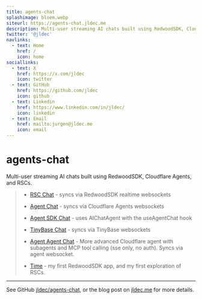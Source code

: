 ```yaml
---
title: agents-chat
splashimage: bloem.webp
siteurl: https://agents-chat.jldec.me
description: Multi-user streaming AI chats built using RedwoodSDK, Cloudflare Agents, and RSCs.
twitter: '@jldec'
navlinks:
  - text: Home
    href: /
    icon: home
sociallinks:
  - text: X
    href: https://x.com/jldec
    icon: twitter
  - text: GitHub
    href: https://github.com/jldec
    icon: github
  - text: Linkedin
    href: https://www.linkedin.com/in/jldec/
    icon: linkedin
  - text: Email
    href: mailto:jurgen@jldec.me
    icon: email
---
```


# agents-chat
Multi-user streaming AI chats built using RedwoodSDK, Cloudflare Agents, and RSCs.

> - [RSC Chat](/chat-rsc) - syncs via RedwoodSDK realtime websockets
>
> - [Agent Chat](/chat-agent) - syncs via Cloudflare Agents websockets
>
> - [Agent SDK Chat](/chat-agent-sdk) - uses AIChatAgent with the useAgentChat hook
>
> - [TinyBase Chat](/chat-tinybase) - syncs via TinyBase websockets
>
> - [Agent Agent Chat](/chat-agent-agent) - More advanced Cloudflare agent with subagents and MCP tool calling (sse only, no auth). Syncs via agent websocket.
>
> - [Time](/time) - my first RedwoodSDK app, and my first exploration of RSCs.

---

See GitHub [jldec/agents-chat](https://github.com/jldec/agents-chat), or the blog post on [jldec.me](https://jldec.me/blog/multi-user-ai-chat-with-redwoodsdk-rsc-and-cloudflare-agents) for more details.
